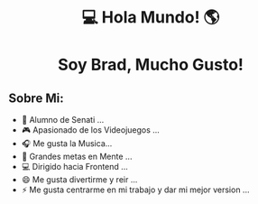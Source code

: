 <h1 align="center">💻 Hola Mundo! 🌎</h1>
<h1 align="center">Soy Brad, Mucho Gusto!</h1>

## Sobre Mi:

- 🔷 Alumno de Senati ...
- 🎮 Apasionado de los Videojuegos ...
- 🎧 Me gusta la Musica...
- 💬 Grandes metas en Mente ...
- 💻 Dirigido hacia Frontend ...
- 😄 Me gusta divertirme y reir ...
- ⚡ Me gusta centrarme en mi trabajo y dar mi mejor version ...
